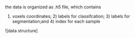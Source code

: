 the data is organized as .h5 file, which contains 
1) voxels coordinates; 2) labels for classifcation; 3) labels for segmentation;and 4) index for each sample

![data structure] 
